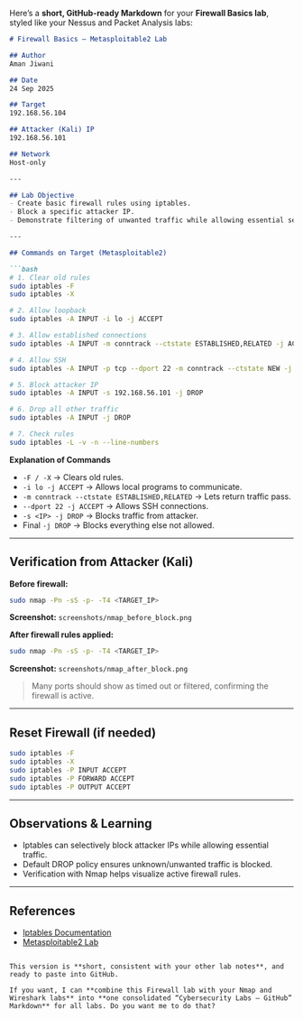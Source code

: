 Here’s a **short, GitHub-ready Markdown** for your **Firewall Basics lab**, styled like your Nessus and Packet Analysis labs:

````markdown
# Firewall Basics – Metasploitable2 Lab

## Author
Aman Jiwani  

## Date
24 Sep 2025  

## Target
192.168.56.104  

## Attacker (Kali) IP
192.168.56.101  

## Network
Host-only  

---

## Lab Objective
- Create basic firewall rules using iptables.  
- Block a specific attacker IP.  
- Demonstrate filtering of unwanted traffic while allowing essential services.  

---

## Commands on Target (Metasploitable2)

```bash
# 1. Clear old rules
sudo iptables -F
sudo iptables -X

# 2. Allow loopback
sudo iptables -A INPUT -i lo -j ACCEPT

# 3. Allow established connections
sudo iptables -A INPUT -m conntrack --ctstate ESTABLISHED,RELATED -j ACCEPT

# 4. Allow SSH
sudo iptables -A INPUT -p tcp --dport 22 -m conntrack --ctstate NEW -j ACCEPT

# 5. Block attacker IP
sudo iptables -A INPUT -s 192.168.56.101 -j DROP

# 6. Drop all other traffic
sudo iptables -A INPUT -j DROP

# 7. Check rules
sudo iptables -L -v -n --line-numbers
````

**Explanation of Commands**

* `-F / -X` → Clears old rules.
* `-i lo -j ACCEPT` → Allows local programs to communicate.
* `-m conntrack --ctstate ESTABLISHED,RELATED` → Lets return traffic pass.
* `--dport 22 -j ACCEPT` → Allows SSH connections.
* `-s <IP> -j DROP` → Blocks traffic from attacker.
* Final `-j DROP` → Blocks everything else not allowed.

---

## Verification from Attacker (Kali)

**Before firewall:**

```bash
sudo nmap -Pn -sS -p- -T4 <TARGET_IP>
```

**Screenshot:** `screenshots/nmap_before_block.png`

**After firewall rules applied:**

```bash
sudo nmap -Pn -sS -p- -T4 <TARGET_IP>
```

**Screenshot:** `screenshots/nmap_after_block.png`

> Many ports should show as timed out or filtered, confirming the firewall is active.

---

## Reset Firewall (if needed)

```bash
sudo iptables -F
sudo iptables -X
sudo iptables -P INPUT ACCEPT
sudo iptables -P FORWARD ACCEPT
sudo iptables -P OUTPUT ACCEPT
```

---

## Observations & Learning

* Iptables can selectively block attacker IPs while allowing essential traffic.
* Default DROP policy ensures unknown/unwanted traffic is blocked.
* Verification with Nmap helps visualize active firewall rules.

---

## References

* [Iptables Documentation](https://linux.die.net/man/8/iptables)
* [Metasploitable2 Lab](https://sourceforge.net/projects/metasploitable/)

```

This version is **short, consistent with your other lab notes**, and ready to paste into GitHub.  

If you want, I can **combine this Firewall lab with your Nmap and Wireshark labs** into **one consolidated “Cybersecurity Labs – GitHub” Markdown** for all labs. Do you want me to do that?
```
